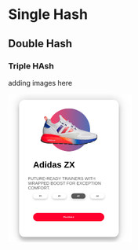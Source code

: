 # Single Hash

## Double Hash

### Triple HAsh

adding images here
<style>
    img {
	text-align: center;
        display: block;
	}
</style>
<img src="./ready-pic.png" width="50%" style="margin-left:auto,margin-right:auto">
